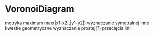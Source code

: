 # VoronoiDiagram


metryka maximum
	max(|x1-x2|,|y1-y2|)
	wyznaczanie symetralnej
inne kwestie geometryczne
	wyznaczanie prostej(?)
	przecięcia linii

